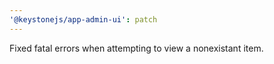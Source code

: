 ```yaml
---
'@keystonejs/app-admin-ui': patch
---
```


Fixed fatal errors when attempting to view a nonexistant item.
